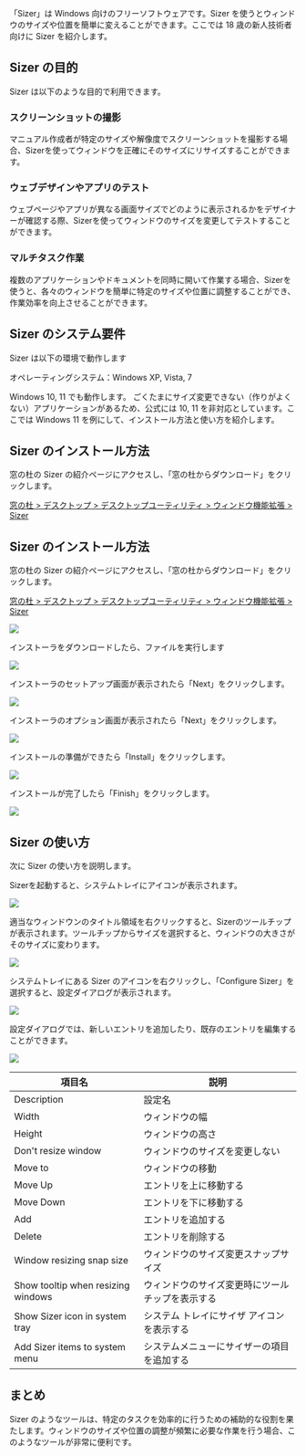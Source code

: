 「Sizer」は Windows 向けのフリーソフトウェアです。Sizer を使うとウィンドウのサイズや位置を簡単に変えることができます。ここでは 18 歳の新人技術者向けに Sizer を紹介します。

## Sizer の目的

Sizer は以下のような目的で利用できます。

### スクリーンショットの撮影

マニュアル作成者が特定のサイズや解像度でスクリーンショットを撮影する場合、Sizerを使ってウィンドウを正確にそのサイズにリサイズすることができます。

### ウェブデザインやアプリのテスト

ウェブページやアプリが異なる画面サイズでどのように表示されるかをデザイナーが確認する際、Sizerを使ってウィンドウのサイズを変更してテストすることができます。

### マルチタスク作業

複数のアプリケーションやドキュメントを同時に開いて作業する場合、Sizerを使うと、各々のウィンドウを簡単に特定のサイズや位置に調整することができ、作業効率を向上させることができます。

## Sizer のシステム要件

Sizer は以下の環境で動作します

オペレーティングシステム：Windows XP, Vista, 7

Windows 10, 11 でも動作します。
ごくたまにサイズ変更できない（作りがよくない）アプリケーションがあるため、公式には 10, 11 を非対応としています。ここでは Windows 11 を例にして、インストール方法と使い方を紹介します。

## Sizer のインストール方法

窓の杜の Sizer の紹介ページにアクセスし、「窓の杜からダウンロード」をクリックします。

[窓の杜 > デスクトップ > デスクトップユーティリティ > ウィンドウ機能拡張 > Sizer](https://forest.watch.impress.co.jp/library/software/sizer/)

## Sizer のインストール方法

窓の杜の Sizer の紹介ページにアクセスし、「窓の杜からダウンロード」をクリックします。

[窓の杜 > デスクトップ > デスクトップユーティリティ > ウィンドウ機能拡張 > Sizer](https://forest.watch.impress.co.jp/library/software/sizer/)

![](01_Forest.png)

インストーラをダウンロードしたら、ファイルを実行します

![](12_installer.png)

インストーラのセットアップ画面が表示されたら「Next」をクリックします。

![](21_installer.png)

インストーラのオプション画面が表示されたら「Next」をクリックします。

![](22_installer.png)

インストールの準備ができたら「Install」をクリックします。  

![](23_installer.png)

インストールが完了したら「Finish」をクリックします。  

![](25_installer.png)

## Sizer の使い方

次に Sizer の使い方を説明します。

Sizerを起動すると、システムトレイにアイコンが表示されます。

![](31_sizer.png)

適当なウィンドウンのタイトル領域を右クリックすると、Sizerのツールチップが表示されます。ツールチップからサイズを選択すると、ウィンドウの大きさがそのサイズに変わります。

![](32_sizer.png)

システムトレイにある Sizer のアイコンを右クリックし、「Configure Sizer」を選択すると、設定ダイアログが表示されます。

![](33_sizer.png)

設定ダイアログでは、新しいエントリを追加したり、既存のエントリを編集することができます。

![](34_sizer.png)

|項目名|説明|
|---|---|
|Description|設定名|
|Width|ウィンドウの幅|
|Height|ウィンドウの高さ|
|Don't resize window|ウィンドウのサイズを変更しない|
|Move to|ウィンドウの移動|
|Move Up|エントリを上に移動する|
|Move Down|エントリを下に移動する|
|Add|エントリを追加する|
|Delete|エントリを削除する|
|Window resizing snap size|ウィンドウのサイズ変更スナップサイズ|
|Show tooltip when resizing windows|ウィンドウのサイズ変更時にツールチップを表示する|
|Show Sizer icon in system tray|システム トレイにサイザ アイコンを表示する|
|Add Sizer items to system menu|システムメニューにサイザーの項目を追加する|

## まとめ

Sizer のようなツールは、特定のタスクを効率的に行うための補助的な役割を果たします。ウィンドウのサイズや位置の調整が頻繁に必要な作業を行う場合、このようなツールが非常に便利です。
